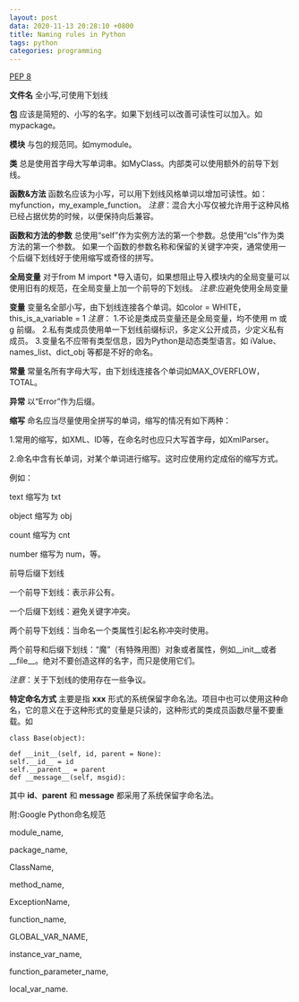 ```yaml
---
layout: post
data: 2020-11-13 20:28:10 +0800
title: Naming rules in Python
tags: python
categories: programming
---
```


[PEP 8](https://www.python.org/dev/peps/pep-0008/)



**文件名**
全小写,可使用下划线


**包**
应该是简短的、小写的名字。如果下划线可以改善可读性可以加入。如mypackage。


**模块**
与包的规范同。如mymodule。


**类**
总是使用首字母大写单词串。如MyClass。内部类可以使用额外的前导下划线。

 

 

**函数&方法**
函数名应该为小写，可以用下划线风格单词以增加可读性。如：myfunction，my_example_function。
*注意*：混合大小写仅被允许用于这种风格已经占据优势的时候，以便保持向后兼容。


**函数和方法的参数**
总使用“self”作为实例方法的第一个参数。总使用“cls”作为类方法的第一个参数。
如果一个函数的参数名称和保留的关键字冲突，通常使用一个后缀下划线好于使用缩写或奇怪的拼写。


**全局变量**
对于from M import *导入语句，如果想阻止导入模块内的全局变量可以使用旧有的规范，在全局变量上加一个前导的下划线。
*注意*:应避免使用全局变量


**变量**
变量名全部小写，由下划线连接各个单词。如color = WHITE，this_is_a_variable = 1
*注意*：
1.不论是类成员变量还是全局变量，均不使用 m 或 g 前缀。
2.私有类成员使用单一下划线前缀标识，多定义公开成员，少定义私有成员。
3.变量名不应带有类型信息，因为Python是动态类型语言。如 iValue、names_list、dict_obj 等都是不好的命名。


**常量**
常量名所有字母大写，由下划线连接各个单词如MAX_OVERFLOW，TOTAL。


**异常**
以“Error”作为后缀。

**缩写**
命名应当尽量使用全拼写的单词，缩写的情况有如下两种：

1.常用的缩写，如XML、ID等，在命名时也应只大写首字母，如XmlParser。

2.命名中含有长单词，对某个单词进行缩写。这时应使用约定成俗的缩写方式。

例如：

text 缩写为 txt

object 缩写为 obj

count 缩写为 cnt

number 缩写为 num，等。

前导后缀下划线

一个前导下划线：表示非公有。

一个后缀下划线：避免关键字冲突。

两个前导下划线：当命名一个类属性引起名称冲突时使用。

两个前导和后缀下划线：“魔”（有特殊用图）对象或者属性，例如__init__或者__file__。绝对不要创造这样的名字，而只是使用它们。

*注意*：关于下划线的使用存在一些争议。

**特定命名方式**
主要是指 __xxx__ 形式的系统保留字命名法。项目中也可以使用这种命名，它的意义在于这种形式的变量是只读的，这种形式的类成员函数尽量不要重载。如

```
class Base(object):

def __init__(self, id, parent = None):
self.__id__ = id
self.__parent__ = parent
def __message__(self, msgid):
```




其中 __id__、__parent__ 和 __message__ 都采用了系统保留字命名法。

附:Google Python命名规范

module_name, 

package_name, 

ClassName, 

method_name, 

ExceptionName, 

function_name, 

GLOBAL_VAR_NAME, 

instance_var_name, 

function_parameter_name, 

local_var_name.